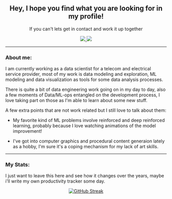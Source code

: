 <div id="header" align="center">

## Hey, I hope you find what you are looking for in my profile!
If you can't lets get in contact and work it up together

<div id="badges">
<a href="http://www.linkedin.com/in/solrak">
<img src="https://img.shields.io/badge/LinkedIn-blue?logo=linkedin&logoColor=white&style=for-the-badge"/>
</a>
<a href="mailto:luiscarlos.quesada@ucr.ac.cr">
<img src="https://img.shields.io/badge/Gmail-D14836?style=for-the-badge&logo=gmail&logoColor=white"/>
</a>
</div>
</div>

---

### About me:
I am currently working as a data scientist for a telecom and electrical service provider, most of my work is data modeling and exploration, ML modeling and data visualization as tools for some data analysis processes. 

There is quite a bit of data engineering work going on in my day to day, also a few moments of Data/ML-ops entangled on the development process, I love taking part on those as I'm able to learn about some new stuff.

A few extra points that are not work related but I still love to talk about them:
  
* My favorite kind of ML problems involve reinforced and deep reinforced learning, probably because I love watching animations of the model improvement!
 
* I've got into computer graphics and procedural content generaion lately as a hobby, I'm sure it's a coping mechanism for my lack of art skills.


---

### My Stats:
I just want to leave this here and see how it changes over the years, maybe i'll write my own productivity tracker some day.

<div align="center">

[![GitHub Streak](https://github-readme-streak-stats.herokuapp.com?user=Solrak97)](https://git.io/streak-stats)

</div>
